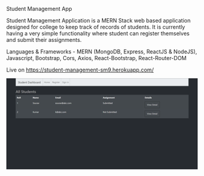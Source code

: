 Student Management App

Student Management Application is a MERN Stack web based application designed for college to keep track of records of students. 
It is currently having a very simple functionality where student can register themselves and submit their assignments.

Languages & Frameworks - MERN (MongoDB, Express, ReactJS & NodeJS), Javascript, Bootstrap, Cors, Axios, React-Bootstrap, React-Router-DOM

Live on https://student-management-sm9.herokuapp.com/

![App Image](https://github.com/SouravM9/Student-Management/blob/master/app-image.png)
